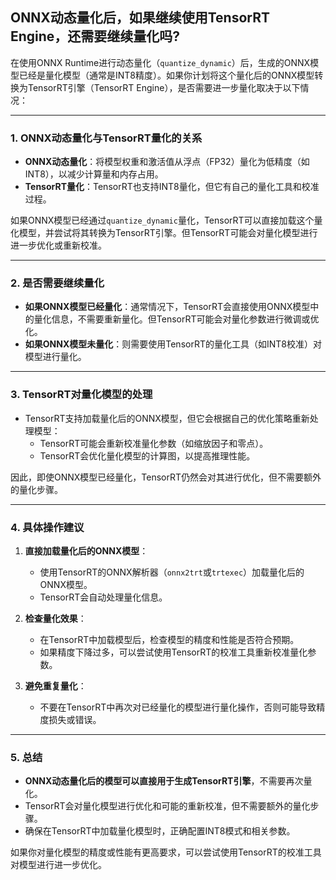 ## ONNX动态量化后，如果继续使用TensorRT Engine，还需要继续量化吗?

在使用ONNX Runtime进行动态量化（`quantize_dynamic`）后，生成的ONNX模型已经是量化模型（通常是INT8精度）。如果你计划将这个量化后的ONNX模型转换为TensorRT引擎（TensorRT Engine），是否需要进一步量化取决于以下情况：

---

### 1. **ONNX动态量化与TensorRT量化的关系**
- **ONNX动态量化**：将模型权重和激活值从浮点（FP32）量化为低精度（如INT8），以减少计算量和内存占用。
- **TensorRT量化**：TensorRT也支持INT8量化，但它有自己的量化工具和校准过程。

如果ONNX模型已经通过`quantize_dynamic`量化，TensorRT可以直接加载这个量化模型，并尝试将其转换为TensorRT引擎。但TensorRT可能会对量化模型进行进一步优化或重新校准。

---

### 2. **是否需要继续量化**
- **如果ONNX模型已经量化**：通常情况下，TensorRT会直接使用ONNX模型中的量化信息，不需要重新量化。但TensorRT可能会对量化参数进行微调或优化。
- **如果ONNX模型未量化**：则需要使用TensorRT的量化工具（如INT8校准）对模型进行量化。

---

### 3. **TensorRT对量化模型的处理**
- TensorRT支持加载量化后的ONNX模型，但它会根据自己的优化策略重新处理模型：
  - TensorRT可能会重新校准量化参数（如缩放因子和零点）。
  - TensorRT会优化量化模型的计算图，以提高推理性能。

因此，即使ONNX模型已经量化，TensorRT仍然会对其进行优化，但不需要额外的量化步骤。

---

### 4. **具体操作建议**
1. **直接加载量化后的ONNX模型**：
   - 使用TensorRT的ONNX解析器（`onnx2trt`或`trtexec`）加载量化后的ONNX模型。
   - TensorRT会自动处理量化信息。

2. **检查量化效果**：
   - 在TensorRT中加载模型后，检查模型的精度和性能是否符合预期。
   - 如果精度下降过多，可以尝试使用TensorRT的校准工具重新校准量化参数。

3. **避免重复量化**：
   - 不要在TensorRT中再次对已经量化的模型进行量化操作，否则可能导致精度损失或错误。

---

### 5. **总结**
- **ONNX动态量化后的模型可以直接用于生成TensorRT引擎**，不需要再次量化。
- TensorRT会对量化模型进行优化和可能的重新校准，但不需要额外的量化步骤。
- 确保在TensorRT中加载量化模型时，正确配置INT8模式和相关参数。

如果你对量化模型的精度或性能有更高要求，可以尝试使用TensorRT的校准工具对模型进行进一步优化。